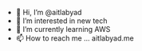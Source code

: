 - 👋 Hi, I’m @aitlabyad
- 👀 I’m interested in new tech
- 🌱 I’m currently learning AWS 
- 📫 How to reach me ... aitlabyad.me

<!---
aitlabyad/aitlabyad is a ✨ special ✨ repository because its `README.md` (this file) appears on your GitHub profile.
You can click the Preview link to take a look at your changes.
--->
